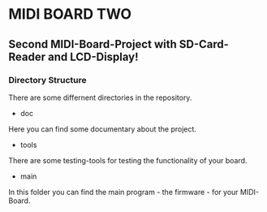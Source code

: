 # MIDI BOARD TWO

## Second MIDI-Board-Project with SD-Card-Reader and LCD-Display!

### Directory Structure

There are some differnent directories in the repository.


* doc

Here you can find some documentary about the project.

* tools

There are some testing-tools for testing the functionality of your board.

* main

In this folder you can find the main program - the firmware - for your MIDI-Board.

